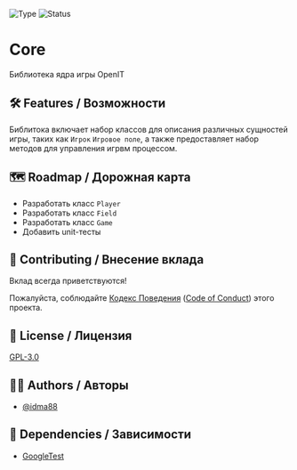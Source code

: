 ![Type](https://img.shields.io/badge/type-library-yellow?style=for-the-badge&logo=cplusplus&logoColor=blue)
![Status](https://img.shields.io/badge/status-WIP-blue.svg?style=for-the-badge)

# Core

Библиотека ядра игры OpenIT

## 🛠 Features / Возможности

Библитока включает набор классов для описания различных сущностей игры, таких как `Игрок` `Игровое поле`, а также предоставляет набор методов для управления игрвм процессом.

## 🗺️ Roadmap / Дорожная карта

- Разработать класс `Player`
- Разработать класс `Field`
- Разработать класс `Game`
- Добавить unit-тесты

<!--
## 📚 Documentation / Документация

> Добавьте ссылку на документацию
> 
> Например:
> [Documentation](https://linktodocumentation)
-->

<!--
## 🚀 Usage / Примеры использования

> Добавьте примеры кода, демонстрирующего использование возможнойстей проекта
> 
> Например:
> ```cpp
> #include <core/game.h>
> 
> using namespace OpenIt;
> ```
-->

## 🤝 Contributing / Внесение вклада

Вклад всегда приветствуются!

Пожалуйста, соблюдайте [Кодекс Поведения](/docs/CODE_OF_CONDUCT_RU.md) ([Code of Conduct](/docs/CODE_OF_CONDUCT.md)) этого проекта.

## 📃 License / Лицензия

[GPL-3.0](/LICENSE)

## 👨‍💻 Authors / Авторы

- [@idma88](https://github.com/idma88)

## 🔗 Dependencies / Зависимости

- [GoogleTest](https://github.com/google/googletest)
